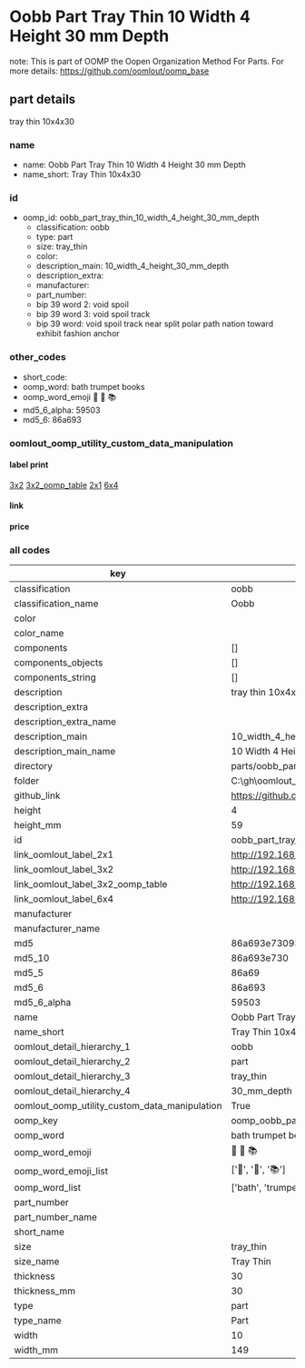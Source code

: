 # Oobb Part Tray Thin 10 Width 4 Height 30 mm Depth  

note: This is part of OOMP the Oopen Organization Method For Parts. For more details: https://github.com/oomlout/oomp_base

##  part details
  



tray thin 10x4x30



### name
* name: Oobb Part Tray Thin 10 Width 4 Height 30 mm Depth
* name_short: Tray Thin 10x4x30 
### id
* oomp_id: oobb_part_tray_thin_10_width_4_height_30_mm_depth
  * classification: oobb
  * type: part
  * size: tray_thin
  * color: 
  * description_main: 10_width_4_height_30_mm_depth
  * description_extra: 
  * manufacturer: 
  * part_number: 
  * bip 39 word 2: void spoil
  * bip 39 word 3: void spoil track
  * bip 39 word: void spoil track near split polar path nation toward exhibit fashion anchor

### other_codes
* short_code: 
* oomp_word: bath trumpet books
* oomp_word_emoji :bath: :trumpet: :books:
* md5_6_alpha: 59503
* md5_6: 86a693






### oomlout_oomp_utility_custom_data_manipulation
#### label print
[3x2](http://192.168.1.245:1112/?label=oomp%2059503)
[3x2_oomp_table](http://192.168.1.108:1112/?label=oomp%2059503)
[2x1](http://192.168.1.242:1112/?label=oomp%2059503)
[6x4](http://192.168.1.55:1112/?label=oomp%2059503)    

#### link

                              

#### price







### all codes 
| key | value |  
| --- | --- |  
| classification | oobb |  
| classification_name | Oobb |  
| color |  |  
| color_name |  |  
| components | [] |  
| components_objects | [] |  
| components_string | [] |  
| description | tray thin 10x4x30 |  
| description_extra |  |  
| description_extra_name |  |  
| description_main | 10_width_4_height_30_mm_depth |  
| description_main_name | 10 Width 4 Height 30 mm Depth |  
| directory | parts/oobb_part_tray_thin_10_width_4_height_30_mm_depth |  
| folder | C:\gh\oomlout_oobb_version_4_generated_parts\parts\oobb_part_tray_thin_10_width_4_height_30_mm_depth |  
| github_link | https://github.com/oomlout/oomlout_oomp_part_src/tree/main/parts/oobb_part_tray_thin_10_width_4_height_30_mm_depth |  
| height | 4 |  
| height_mm | 59 |  
| id | oobb_part_tray_thin_10_width_4_height_30_mm_depth |  
| link_oomlout_label_2x1 | http://192.168.1.242:1112/?label=oomp%2059503 |  
| link_oomlout_label_3x2 | http://192.168.1.245:1112/?label=oomp%2059503 |  
| link_oomlout_label_3x2_oomp_table | http://192.168.1.108:1112/?label=oomp%2059503 |  
| link_oomlout_label_6x4 | http://192.168.1.55:1112/?label=oomp%2059503 |  
| manufacturer |  |  
| manufacturer_name |  |  
| md5 | 86a693e73093541e9de91939cd3497ac |  
| md5_10 | 86a693e730 |  
| md5_5 | 86a69 |  
| md5_6 | 86a693 |  
| md5_6_alpha | 59503 |  
| name | Oobb Part Tray Thin 10 Width 4 Height 30 mm Depth |  
| name_short | Tray Thin 10x4x30  |  
| oomlout_detail_hierarchy_1 | oobb |  
| oomlout_detail_hierarchy_2 | part |  
| oomlout_detail_hierarchy_3 | tray_thin |  
| oomlout_detail_hierarchy_4 | 30_mm_depth |  
| oomlout_oomp_utility_custom_data_manipulation | True |  
| oomp_key | oomp_oobb_part_tray_thin_10_width_4_height_30_mm_depth |  
| oomp_word | bath trumpet books |  
| oomp_word_emoji | :bath: :trumpet: :books: |  
| oomp_word_emoji_list | [':bath:', ':trumpet:', ':books:'] |  
| oomp_word_list | ['bath', 'trumpet', 'books'] |  
| part_number |  |  
| part_number_name |  |  
| short_name |  |  
| size | tray_thin |  
| size_name | Tray Thin |  
| thickness | 30 |  
| thickness_mm | 30 |  
| type | part |  
| type_name | Part |  
| width | 10 |  
| width_mm | 149 |  
